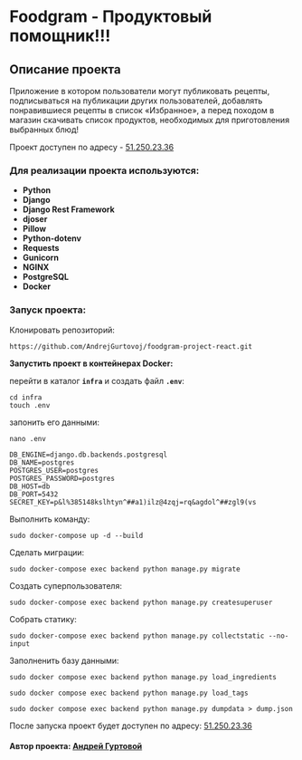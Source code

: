 # Foodgram - Продуктовый помощник!!!

## Описание проекта
Приложение в котором пользователи могут публиковать рецепты, подписываться на публикации других пользователей,
добавлять понравившиеся рецепты в список «Избранное», а перед походом в магазин скачивать список продуктов,
необходимых для приготовления выбранных блюд!

Проект доступен по адресу - <a href="http://51.250.23.36">51.250.23.36</a>

### Для реализации проекта используются:

- __Python__
- __Django__
- __Django Rest Framework__
- __djoser__
- __Pillow__
- __Python-dotenv__
- __Requests__
- __Gunicorn__
- __NGINX__
- __PostgreSQL__
- __Docker__

### Запуск проекта:

Клонировать репозиторий:
```
https://github.com/AndrejGurtovoj/foodgram-project-react.git
```
__Запустить проект в контейнерах Docker:__

перейти в каталог **`infra`** и создать файл **`.env`**:
```
cd infra
touch .env
```
запонить его данными:
```
nano .env
```
```
DB_ENGINE=django.db.backends.postgresql
DB_NAME=postgres
POSTGRES_USER=postgres
POSTGRES_PASSWORD=postgres
DB_HOST=db
DB_PORT=5432
SECRET_KEY=p&l%385148kslhtyn^##a1)ilz@4zqj=rq&agdol^##zgl9(vs

```
Выполнить команду:
```
sudo docker-compose up -d --build
```
Сделать миграции:
```
sudo docker-compose exec backend python manage.py migrate
```
Создать суперпользователя:
```
sudo docker-compose exec backend python manage.py createsuperuser
```
Собрать статику:
```
sudo docker-compose exec backend python manage.py collectstatic --no-input
```
Заполненить базу данными:
```
sudo docker compose exec backend python manage.py load_ingredients
```
```
sudo docker compose exec backend python manage.py load_tags
```
```
sudo docker compose exec backend python manage.py dumpdata > dump.json
```
После запуска проект будет доступен по адресу:  <a href="http://51.250.23.36">51.250.23.36</a>

#### Автор проекта:  <a href= "https://github.com/AndrejGurtovoj">__Андрей Гуртовой__<a>
